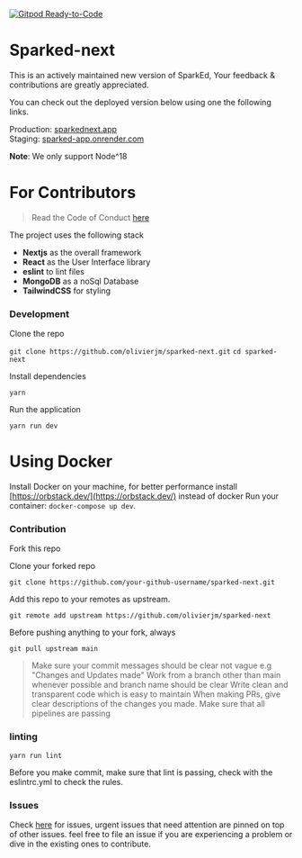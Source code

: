 [![Gitpod Ready-to-Code](https://img.shields.io/badge/Gitpod-Ready--to--Code-blue?logo=gitpod)](https://gitpod.io/#https://github.com/SparkEdUAB/SparkEd)

# Sparked-next

This is an actively maintained new version of SparkEd, Your feedback & contributions are greatly appreciated. 

You can check out the deployed version below using one the following links.    

Production: [sparkednext.app](https://sparkednext.app )  
Staging: [sparked-app.onrender.com](https://sparked-app.onrender.com/)

**Note**: We only support Node^18

# For Contributors

> Read the Code of Conduct [here](https://github.com/olivierjm/sparked-next/blob/master/CODE_OF_CONDUCT.md)

The project uses the following stack

- **Nextjs** as the overall framework
- **React** as the User Interface library
- **eslint** to lint files
- **MongoDB** as a noSql Database
- **TailwindCSS** for styling

### Development

Clone the repo

`git clone https://github.com/olivierjm/sparked-next.git`
`cd sparked-next`

Install dependencies

`yarn`

Run the application

`yarn run dev`

# Using Docker

Install Docker on your machine, for better performance install [https://orbstack.dev/](https://orbstack.dev/) instead of docker
Run your container: `docker-compose up dev`.

### Contribution

Fork this repo

Clone your forked repo

`git clone https://github.com/your-github-username/sparked-next.git`

Add this repo to your remotes as upstream.

`git remote add upstream https://github.com/olivierjm/sparked-next`

Before pushing anything to your fork, always

`git pull upstream main`

> Make sure your commit messages should be clear not vague e.g "Changes and Updates made"
> Work from a branch other than main whenever possible and branch name should be clear
> Write clean and transparent code which is easy to maintain
> When making PRs, give clear descriptions of the changes you made.
> Make sure that all pipelines are passing

### linting

`yarn run lint`

Before you make commit, make sure that lint is passing, check with the eslintrc.yml to check the rules.

### Issues

Check [here](https://github.com/olivierjm/sparked-next/issues) for issues, urgent issues that need attention are pinned on top of other issues. feel free to file an issue if you are experiencing a problem or dive in the existing ones to contribute.
